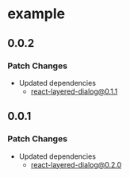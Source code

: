 # example

## 0.0.2

### Patch Changes

- Updated dependencies
  - react-layered-dialog@0.1.1

## 0.0.1

### Patch Changes

- Updated dependencies
  - react-layered-dialog@0.2.0
